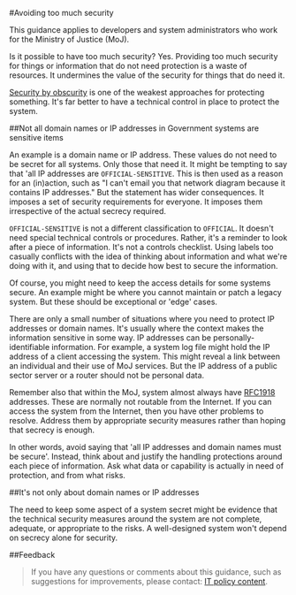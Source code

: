 #Avoiding too much security

This guidance applies to developers and system administrators who work for the Ministry of Justice (MoJ).

Is it possible to have too much security? Yes. Providing too much security for things or information that do not need protection is a waste of resources. It undermines the value of the security for things that do need it.

[Security by obscurity](https://en.wikipedia.org/wiki/Security_through_obscurity) is one of the weakest approaches for protecting something. It's far better to have a technical control in place to protect the system.

<a id="not-all-domain-names-or-ip-addresses-in-government-systems-are-sensitive-items"></a>
##Not all domain names or IP addresses in Government systems are sensitive items

An example is a domain name or IP address. These values do not need to be secret for all systems. Only those that need it. It might be tempting to say that 'all IP addresses are `OFFICIAL-SENSITIVE`. This is then used as a reason for an (in)action, such as "I can't email you that network diagram because it contains IP addresses." But the statement has wider consequences. It imposes a set of security requirements for everyone. It imposes them irrespective of the actual secrecy required.

`OFFICIAL-SENSITIVE` is not a different classification to `OFFICIAL`. It doesn't need special technical controls or procedures. Rather, it's a reminder to look after a piece of information. It's not a controls checklist. Using labels too casually conflicts with the idea of thinking about information and what we're doing with it, and using that to decide how best to secure the information.

Of course, you might need to keep the access details for some systems secure. An example might be where you cannot maintain or patch a legacy system. But these should be exceptional or 'edge' cases.

There are only a small number of situations where you need to protect IP addresses or domain names. It's usually where the context makes the information sensitive in some way. IP addresses can be personally-identifiable information. For example, a system log file might hold the IP address of a client accessing the system. This might reveal a link between an individual and their use of MoJ services. But the IP address of a public sector server or a router should not be personal data.

Remember also that within the MoJ, system almost always have [RFC1918](https://tools.ietf.org/html/rfc1918) addresses. These are normally not routable from the Internet. If you can access the system from the Internet, then you have other problems to resolve. Address them by appropriate security measures rather than hoping that secrecy is enough.

In other words, avoid saying that 'all IP addresses and domain names must be secure'. Instead, think about and justify the handling protections around each piece of information. Ask what data or capability is actually in need of protection, and from what risks.

<a id="it's-not-only-about-domain-names-or-ip-addresses"></a>
##It's not only about domain names or IP addresses

The need to keep some aspect of a system secret might be evidence that the technical security measures around the system are not complete, adequate, or appropriate to the risks. A well-designed system won't depend on secrecy alone for security.

<a id="feedback"></a>
##Feedback

> If you have any questions or comments about this guidance, such as suggestions for improvements, please contact: [IT policy content](mailto:itpolicycontent@digital.justice.gov.uk).

